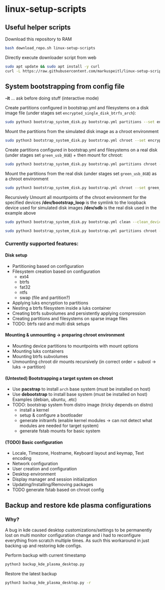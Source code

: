 # linux-setup-scripts

## Useful helper scripts

Download this repository to RAM
```sh
bash download_repo.sh linux-setup-scripts
```
Directly execute downloader script from web
```sh
sudo apt update && sudo apt install -y curl
curl -L https://raw.githubusercontent.com/markuspeitl/linux-setup-scripts/master/download_repo.sh | bash -s -- linux-setup-scripts
```


## System bootstrapping from config file


**-it** ... ask before doing stuff (interactive mode)


Create partitions configured in bootstrap.yml and filesystems on a disk image file (under stages set `encrypted_single_disk_btrfs_arch`):
```sh
sudo python3 bootstrap_system_disk.py bootstrap.yml partitions --set encrypted_single_disk_btrfs_arch --simulate simulated_disk.img --sim_size 10G --overwrite_sim
```

Mount the partitions from the simulated disk image as a chroot environment
```sh
sudo python3 bootstrap_system_disk.py bootstrap.yml chroot --set encrypted_single_disk_btrfs_arch --simulate simulated_disk.img --sim_size 10G --overwrite_sim
```

Create partitions configured in bootstrap.yml and filesystems on a real disk (under stages set `green_usb_8GB`) + then mount for chroot:
```sh
sudo python3 bootstrap_system_disk.py bootstrap.yml partitions chroot --set green_usb_8GB -it
```

Mount the partitions from the real disk (under stages set `green_usb_8GB`) as a chroot environment
```sh
sudo python3 bootstrap_system_disk.py bootstrap.yml chroot --set green_usb_8GB -it
```

Recursively Umount all mountpoints of the chroot environment for the specified devices
**/dev/bootstrap_loop** is the symlink to the loopback device used for simulated disk images
**/dev/sdb** is the real disk used in the example above 
```sh
sudo python3 bootstrap_system_disk.py bootstrap.yml clean --clean_devices /dev/bootstrap_loop /dev/sdb
```

```sh
sudo python3 bootstrap_system_disk.py bootstrap.yml partitions chroot --set prod_pc_setup -it
```

### Currently supported features:

#### Disk setup

- Partitioning based on configuration
- Filesystem creation based on configuration
    - ext4
    - btrfs
    - fat32
    - ntfs
    - swap (file and partition?)
- Applying luks encryption to partitions
- Nesting a btrfs filesystem inside a luks container
- Creating btrfs subvolumes and persistently applying compression
- Creating partitions and filesystems on sparse image files
- TODO: btrfs raid and multi disk setups

#### Mounting & unmounting -> preparing chroot environment

- Mounting device partitions to mountpoints with mount options
- Mounting luks containers
- Mounting btrfs subvolumes
- Unmounting chroot dir mounts recursively (in correct order = subvol -> luks -> partition)

#### (Untested) Bootstrapping a target system on chroot

- Use **pacstrap** to install `arch` base system (must be installed on host)
- Use **debootstrap** to install base system (must be installed on host)
Examples (debian, ubuntu, .etc)
- TODO: bootstrap system from distro image 
(tricky depends on distro)
    - install a kernel
    - setup & configure a bootloader
    - generate initramfs 
    (enable kernel modules -> can not detect what modules are needed for target system)
    - generate fstab mounts for basic system

#### (TODO) Basic configuration

- Locale, Timezone, Hostname, Keyboard layout and keymap, Text encoding
- Network configuration
- User creation and configuration
- Desktop environment
- Display manager and session initialization 
- Updating/Installing/Removing packages
- TODO generate fstab based on chroot config


## Backup and restore kde plasma configurations

### Why?
A bug in kde caused desktop customizations/settings to be permanently lost on multi monitor configuration change and i had to reconfigure everything from scratch multiple times.
As such this workaround in just backing up and restoring kde configs.


Perform backup with current timestamp
```sh
python3 backup_kde_plasma_desktop.py
```

Restore the latest backup
```sh
python3 backup_kde_plasma_desktop.py -r
```